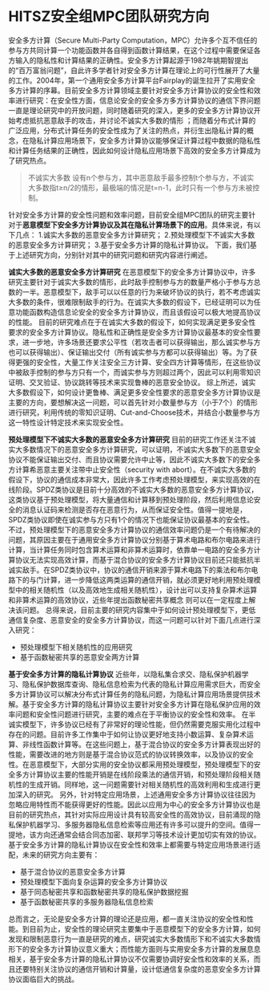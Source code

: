# HITSZ安全组MPC团队研究方向

安全多方计算（Secure Multi-Party Computation，MPC）允许多个互不信任的参与方共同计算一个功能函数并各自得到函数计算结果，在这个过程中需要保证各方输入的隐私性和计算结果的正确性。安全多方计算起源于1982年姚期智提出的“百万富翁问题”，自此许多学者针对安全多方计算在理论上的可行性展开了大量的工作。2004年，第一个通用安全多方计算平台Fairplay的诞生拉开了实用安全多方计算的序幕。目前安全多方计算领域主要针对安全多方计算协议的安全性和效率进行研究：在安全性方面，信息论安全的安全多方多方计算协议的通信下界问题一直是理论研究中的开放问题，同时随着研究的深入，更多的安全多方计算协议开始考虑抵抗恶意敌手的攻击，并讨论不诚实大多数的情形 ；而随着分布式计算的广泛应用，分布式计算任务的安全性成为了关注的热点，并衍生出隐私计算的概念，在隐私计算应用场景下，安全多方计算协议能够保证计算过程中数据的隐私性和计算任务结果的正确性，因此如何设计隐私应用场景下高效的安全多方计算成为了研究热点。

> 不诚实大多数
> 设有n个参与方，其中恶意敌手最多控制t个参与方，不诚实大多数指t≥n/2的情形，最极端的情况是t=n-1，此时只有一个参与方未被控制。

针对安全多方计算的安全性问题和效率问题，目前安全组MPC团队的研究主要针对于**恶意模型下安全多方计算协议及其在隐私计算场景下的应用**。具体来说，有以下几点：
1.诚实大多数的恶意安全多方计算研究；
2.预处理模型下不诚实大多数的恶意安全多方计算研究；
3.基于安全多方计算的隐私计算协议。
下面，我们基于上述研究方向，分别针对其中的研究问题和研究内容进行阐述。

**诚实大多数的恶意安全多方计算研究**	在恶意模型下的安全多方计算协议中，许多研究主要针对于诚实大多数的情形，此时敌手控制参与方的数量严格小于参与方总数的一半。恶意模型下，敌手可以以任意的行为来破坏协议的执行，若不考虑诚实大多数的条件，很难限制敌手的行为。在诚实大多数的假设下，已经证明可以为任意功能函数构造信息论安全的安全多方计算协议，而且该假设可以极大地提高协议的性能。
目前的研究难点在于在诚实大多数的假设下，如何实现满足更多安全性要求的安全多方计算协议。隐私性和正确性是安全多方计算协议最基本的安全性要求，进一步地，许多场景还要求公平性（若攻击者可以获得输出，那么诚实参与方也可以获得输出）、保证输出交付（所有诚实参与方都可以获得输出）等。为了获得更强的安全性，大量工作关注安全三方计算、安全四方计算等情形，在这些协议中被敌手控制的参与方只有一个，而诚实参与方则超过两个，因此可以利用零知识证明、交叉验证、协议跳转等技术来实现鲁棒的恶意安全协议。
综上所述，诚实大多数假设下，如何设计更鲁棒、满足更多安全性要求的恶意安全多方计算协议是主要的方向，要想解决这一问题，可以首先针对小数量参与方（小于7个）的情形进行研究，利用传统的零知识证明、Cut-and-Choose技术，并结合小数量参与方这一特性设计特定技术来实现安全性。

**预处理模型下不诚实大多数的恶意安全多方计算研究**	目前的研究工作还关注不诚实大多数情况下的恶意安全多方计算研究，可以证明，不诚实大多数下的恶意安全协议不能保证输出交付、而且协议需要允许中止等，因此不诚实大多数下的安全多方计算希恶意主要关注带中止安全性（security with abort）。在不诚实大多数的假设下，协议的通信成本非常大，因此许多工作考虑预处理模型，来实现高效的在线阶段。SPDZ类协议是目前十分高效的不诚实大多数的恶意安全多方计算协议，这类协议基于预处理模型，将大量通信和计算移到预处理阶段，然后利用信息论安全的消息认证码来检测是否存在恶意行为，从而保证安全性。值得一提地是，SPDZ类协议即使在诚实参与方只有1个的情况下也能保证协议最基本的安全性。
不过，预处理模型下的恶意安全多方计算协议的通信效率问题仍是一个有待解决的问题，其原因主要在于通用安全多方计算协议分别基于算术电路和布尔电路来进行计算，当计算任务同时包含算术运算和非算术运算时，依靠单一电路的安全多方计算协议无法实现高效计算，而基于混合协议的安全多方计算协议目前还只能抵抗半诚实敌手。在SPDZ类协议中，协议的通信开销来源于算术电路下的乘法和布尔电路下的与门计算，进一步降低这两类运算的通信开销，就必须更好地利用预处理模型中的相关随机性（以及高效地生成相关随机性），设计出可以支持复杂算术运算和非算术运算的高效协议，近些年提出函数秘密共享概念 则可以在一定程度上解决该问题。
总得来说，目前主要的研究内容集中于如何设计预处理模型下，更低通信复杂度、恶意安全的安全多方计算协议，而这一问题可以针对下面几点进行深入研究：
+ 预处理模型下相关随机性的应用研究
+ 基于函数秘密共享的恶意安全两方计算

**基于安全多方计算的隐私计算协议**	近些年，以隐私集合求交、隐私保护机器学习、隐私保护数据库查询、隐私信息检索为代表的隐私计算应用需求巨大，而安全多方计算协议可以解决分布式计算任务的隐私问题，为隐私计算应用场景提供技术解。基于安全多方计算的隐私计算协议主要针对安全多方计算在隐私保护应用的效率问题和安全性问题进行研究，主要的难点在于平衡协议的安全性和效率。
在半诚实模型下，许多协议已经有了非常好的理论性能，但仍然需要克服实用化过程中存在的问题。目前许多工作集中于如何让协议更好地支持小数运算、复杂算术运算、非线性函数计算等。在这些问题上，基于混合协议的安全多方计算表现出好的性能，需要改进的地方则是基于混合协议范式的协议转换效率，以及协议的安全性。在恶意模型下，大部分实用的安全协议都采用预处理模型，预处理模型下的安全多方计算协议主要的性能开销是在线阶段乘法的通信开销，和预处理阶段相关随机性的生成开销。同样地，这一问题需要针对相关随机性的高效利用和生成进行更加深入的研究。
另外，针对特定应用场景，上述通用安全多方计算协议往往因为忽略应用特性而不能获得更好的性能。因此以应用为中心的安全多方计算协议也是目前的研究热点，其针对实际应用设计具有较高安全性的高效协议，目前涌现的隐私保护机器学习、多服务器隐私信息检索等应用还有许多可以提升的空间。值得一提地，该方向还通常会结合同态加密、联邦学习等技术设计更加切实有效的协议。
基于安全多方计算的隐私计算协议在安全性和效率上都需要与特定应用场景进行适配，未来的研究方向主要有：
+ 基于混合协议的恶意安全多方计算
+ 预处理模型下面向复杂运算的安全多方计算协议
+ 基于同态秘密共享和函数秘密共享的隐私保护数据挖掘
+ 基于函数秘密共享的多服务器隐私信息检索

总而言之，无论是安全多方计算的理论还是应用，都一直关注协议的安全性和性能。到目前为止，安全性的理论研究主要集中于恶意模型下的安全多方计算，如何发现和限制恶意行为一直是研究的难点，研究诚实大多数情形下和不诚实大多数情形下的安全多方计算协议意义重大；而性能方面则与实用安全多方计算的发展息息相关，基于安全多方计算的隐私计算协议不仅需要协调好安全性和效率的关系，而且还要特别关注协议的通信开销和计算量，设计低通信复杂度的恶意安全多方计算协议面临巨大的挑战。
